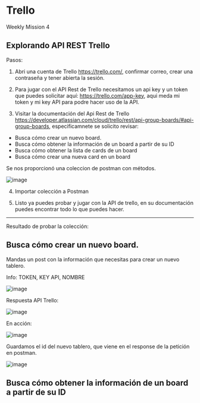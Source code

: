 # Trello
Weekly Mission 4

## Explorando API REST Trello

Pasos:

1. Abri una cuenta de Trello https://trello.com/, confirmar correo, crear una contraseña y tener abierta la sesión.

2. Para jugar con el API Rest de Trello necesitamos un api key y un token que puedes solicitar aquí: https://trello.com/app-key, aqui meda mi token y mi key API para podre hacer uso de la API.


3. Visitar la documentación del Api Rest de Trello https://developer.atlassian.com/cloud/trello/rest/api-group-boards/#api-group-boards, especificamnete se solicito revisar:

- Busca cómo crear un nuevo board.
- Busca cómo obtener la información de un board a partir de su ID
- Busca cómo obtener la lista de cards de un board
- Busca cómo crear una nueva card en un board

Se nos proporcionó una coleccion de postman con métodos.

![image](https://user-images.githubusercontent.com/99162884/167474766-5496d23d-8e32-43d9-b6fc-10cc6f94c352.png)


4. Importar colección a Postman

5. Listo ya puedes probar y jugar con la API de trello, en su documentación puedes encontrar todo lo que puedes hacer.

---

Resultado de probar la colección:


## Busca cómo crear un nuevo board.

Mandas un post con la información que necesitas para crear un nuevo tablero.

Info: TOKEN, KEY API, NOMBRE


![image](https://user-images.githubusercontent.com/99162884/167475270-25b18a5e-93ec-4f32-85d3-26ce89b1d5c0.png)

Respuesta API Trello:

![image](https://user-images.githubusercontent.com/99162884/167475529-71f345ee-e44c-4c13-a48e-57a6cde12439.png)

En acción:

![image](https://user-images.githubusercontent.com/99162884/167475441-010224e6-4f24-4ae0-9cf7-bad31072567c.png)

Guardamos el id del nuevo tablero, que viene en el response de la petición en postman.

![image](https://user-images.githubusercontent.com/99162884/167475723-da2153c1-c206-4f9e-9482-4c165d513a13.png)




## Busca cómo obtener la información de un board a partir de su ID




